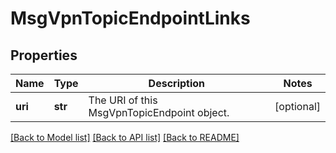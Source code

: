 # MsgVpnTopicEndpointLinks

## Properties
Name | Type | Description | Notes
------------ | ------------- | ------------- | -------------
**uri** | **str** | The URI of this MsgVpnTopicEndpoint object. | [optional] 

[[Back to Model list]](../README.md#documentation-for-models) [[Back to API list]](../README.md#documentation-for-api-endpoints) [[Back to README]](../README.md)


